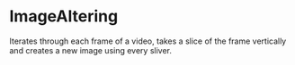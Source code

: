 # ImageAltering
Iterates through each frame of a video, takes a slice of the frame vertically and creates a new image using every sliver.
